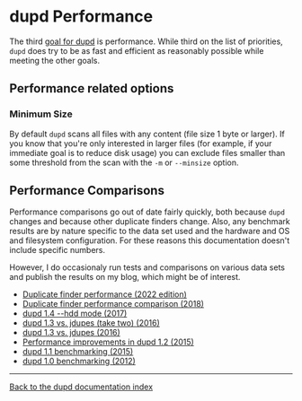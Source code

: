 
dupd Performance
================

The third [goal for dupd](index.md) is performance. While third on the
list of priorities, `dupd` does try to be as fast and efficient as
reasonably possible while meeting the other goals.

Performance related options
---------------------------

### Minimum Size

By default `dupd` scans all files with any content (file size 1 byte
or larger). If you know that you're only interested in larger files
(for example, if your immediate goal is to reduce disk usage) you can
exclude files smaller than some threshold from the scan with the `-m`
or `--minsize` option.


Performance Comparisons
-----------------------

Performance comparisons go out of date fairly quickly, both because
`dupd` changes and because other duplicate finders change. Also, any
benchmark results are by nature specific to the data set used and the
hardware and OS and filesystem configuration. For these reasons this
documentation doesn't include specific numbers.

However, I do occasionaly run tests and comparisons on various data
sets and publish the results on my blog, which might be of interest.

* [Duplicate finder performance (2022 edition)](https://www.virkki.com/jyri/articles/index.php/duplicate-finder-performance-2022-edition/)
* [Duplicate finder performance comparison (2018)](https://www.virkki.com/jyri/articles/index.php/duplicate-finder-performance-2018-edition/)
* [dupd 1.4 --hdd mode (2017)](https://www.virkki.com/jyri/articles/index.php/dupd-introducing-hdd-mode/)
* [dupd 1.3 vs. jdupes (take two) (2016)](https://www.virkki.com/jyri/articles/index.php/dupd-vs-jdupes-take-2/)
* [dupd 1.3 vs. jdupes (2016)](https://www.virkki.com/jyri/articles/index.php/dupd-vs-jdupes/)
* [Performance improvements in dupd 1.2 (2015)](https://www.virkki.com/jyri/articles/index.php/some-dupd-performance-improvements/)
* [dupd 1.1 benchmarking (2015)](https://www.virkki.com/jyri/articles/index.php/duplicate-file-detection-performance/)
* [dupd 1.0 benchmarking (2012)](https://www.virkki.com/jyri/articles/index.php/duplicate-file-detection-with-dupd/)

---
[Back to the dupd documentation index](index.md)

